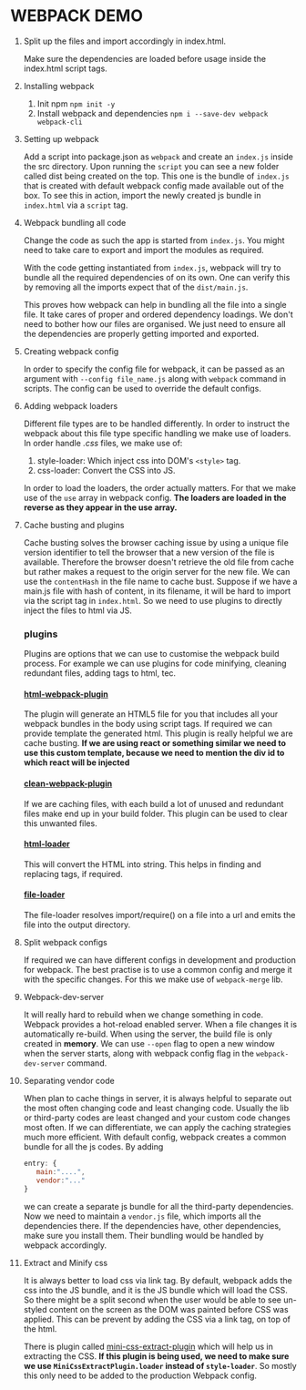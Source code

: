# WEBPACK DEMO

1. Split up the files and import accordingly in index.html.

   Make sure the dependencies are loaded before usage inside the index.html script tags.

2. Installing webpack

   1. Init npm `npm init -y`
   2. Install webpack and dependencies `npm i --save-dev webpack webpack-cli`

3. Setting up webpack

   Add a script into package.json as `webpack` and create an `index.js` inside the src directory. Upon running the `script` you can see a new folder called dist being created on the top. This one is the bundle of `index.js` that is created with default webpack config made available out of the box. To see this in action, import the newly created js bundle in `index.html` via a `script` tag.

4. Webpack bundling all code

   Change the code as such the app is started from `index.js`. You might need to take care to export and import the modules as required.

   With the code getting instantiated from `index.js`, webpack will try to bundle all the required dependencies of on its own. One can verify this by removing all the imports expect that of the `dist/main.js`.

   This proves how webpack can help in bundling all the file into a single file. It take cares of proper and ordered dependency loadings. We don't need to bother how our files are organised. We just need to ensure all the dependencies are properly getting imported and exported.

5. Creating webpack config

   In order to specify the config file for webpack, it can be passed as an argument with `--config file_name.js` along with `webpack` command in scripts. The config can be used to override the default configs.

6. Adding webpack loaders

   Different file types are to be handled differently. In order to instruct the webpack about this file type specific handling we make use of loaders. In order handle _.css_ files, we make use of:

   1. style-loader: Which inject css into DOM's `<style>` tag.
   2. css-loader: Convert the CSS into JS.

   In order to load the loaders, the order actually matters. For that we make use of the `use` array in webpack config. **The loaders are loaded in the reverse as they appear in the use array.**

7. Cache busting and plugins

   Cache busting solves the browser caching issue by using a unique file version identifier to tell the browser that a new version of the file is available. Therefore the browser doesn't retrieve the old file from cache but rather makes a request to the origin server for the new file. We can use the `contentHash` in the file name to cache bust. Suppose if we have a main.js file with hash of content, in its filename, it will be hard to import via the script tag in `index.html`. So we need to use plugins to directly inject the files to html via JS.

   ### plugins

   Plugins are options that we can use to customise the webpack build process. For example we can use plugins for code minifying, cleaning redundant files, adding tags to html, tec.

   #### [html-webpack-plugin](https://webpack.js.org/plugins/html-webpack-plugin/)

   The plugin will generate an HTML5 file for you that includes all your webpack bundles in the body using script tags. If required we can provide template the generated html. This plugin is really helpful we are cache busting. **If we are using react or something similar we need to use this custom template, because we need to mention the div id to which react will be injected**

   #### [clean-webpack-plugin](https://webpack.js.org/guides/output-management/#cleaning-up-the-dist-folder)

   If we are caching files, with each build a lot of unused and redundant files make end up in your build folder. This plugin can be used to clear this unwanted files.

   #### [html-loader](https://webpack.js.org/loaders/html-loader/)

   This will convert the HTML into string. This helps in finding and replacing tags, if required.

   #### [file-loader](https://webpack.js.org/loaders/file-loader/)

   The file-loader resolves import/require() on a file into a url and emits the file into the output directory.

8. Split webpack configs

   If required we can have different configs in development and production for webpack. The best practise is to use a common config and merge it with the specific changes. For this we make use of `webpack-merge` lib.

9. Webpack-dev-server

   It will really hard to rebuild when we change something in code. Webpack provides a hot-reload enabled server. When a file changes it is automatically re-build. When using the server, the build file is only created in **memory**. We can use `--open` flag to open a new window when the server starts, along with webpack config flag in the `webpack-dev-server` command.

10. Separating vendor code

    When plan to cache things in server, it is always helpful to separate out the most often changing code and least changing code. Usually the lib or third-party codes are least changed and your custom code changes most often. If we can differentiate, we can apply the caching strategies much more efficient. With default config, webpack creates a common bundle for all the js codes. By adding

    ```javascript
    entry: {
       main:"....",
       vendor:"..."
    }
    ```

    we can create a separate js bundle for all the third-party dependencies. Now we need to maintain a `vendor.js` file, which imports all the dependencies there. If the dependencies have, other dependencies, make sure you install them. Their bundling would be handled by webpack accordingly.

11. Extract and Minify css

    It is always better to load css via link tag. By default, webpack adds the css into the JS bundle, and it is the JS bundle which will load the CSS. So there might be a split second when the user would be able to see un-styled content on the screen as the DOM was painted before CSS was applied. This can be prevent by adding the CSS via a link tag, on top of the html.

    There is plugin called [mini-css-extract-plugin](https://webpack.js.org/plugins/mini-css-extract-plugin/) which will help us in extracting the CSS. **If this plugin is being used, we need to make sure we use `MiniCssExtractPlugin.loader` instead of `style-loader`**. So mostly this only need to be added to the production Webpack config.
